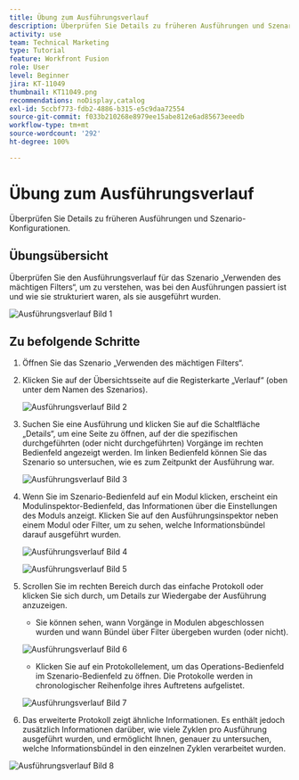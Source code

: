 ```yaml
---
title: Übung zum Ausführungsverlauf
description: Überprüfen Sie Details zu früheren Ausführungen und Szenario-Konfigurationen.
activity: use
team: Technical Marketing
type: Tutorial
feature: Workfront Fusion
role: User
level: Beginner
jira: KT-11049
thumbnail: KT11049.png
recommendations: noDisplay,catalog
exl-id: 5ccbf773-fdb2-4886-b315-e5c9daa72554
source-git-commit: f033b210268e8979ee15abe812e6ad85673eeedb
workflow-type: tm+mt
source-wordcount: '292'
ht-degree: 100%

---
```


# Übung zum Ausführungsverlauf

Überprüfen Sie Details zu früheren Ausführungen und Szenario-Konfigurationen.

## Übungsübersicht

Überprüfen Sie den Ausführungsverlauf für das Szenario „Verwenden des mächtigen Filters“, um zu verstehen, was bei den Ausführungen passiert ist und wie sie strukturiert waren, als sie ausgeführt wurden.

![Ausführungsverlauf Bild 1](../12-exercises/assets/execution-history-walkthrough-1.png)

## Zu befolgende Schritte

1. Öffnen Sie das Szenario „Verwenden des mächtigen Filters“.
1. Klicken Sie auf der Übersichtsseite auf die Registerkarte „Verlauf“ (oben unter dem Namen des Szenarios).

   ![Ausführungsverlauf Bild 2](../12-exercises/assets/execution-history-walkthrough-2.png)

1. Suchen Sie eine Ausführung und klicken Sie auf die Schaltfläche „Details“, um eine Seite zu öffnen, auf der die spezifischen durchgeführten (oder nicht durchgeführten) Vorgänge im rechten Bedienfeld angezeigt werden. Im linken Bedienfeld können Sie das Szenario so untersuchen, wie es zum Zeitpunkt der Ausführung war.

   ![Ausführungsverlauf Bild 3](../12-exercises/assets/execution-history-walkthrough-3.png)

1. Wenn Sie im Szenario-Bedienfeld auf ein Modul klicken, erscheint ein Modulinspektor-Bedienfeld, das Informationen über die Einstellungen des Moduls anzeigt. Klicken Sie auf den Ausführungsinspektor neben einem Modul oder Filter, um zu sehen, welche Informationsbündel darauf ausgeführt wurden.

   ![Ausführungsverlauf Bild 4](../12-exercises/assets/execution-history-walkthrough-4.png)

   ![Ausführungsverlauf Bild 5](../12-exercises/assets/execution-history-walkthrough-5.png)


1. Scrollen Sie im rechten Bereich durch das einfache Protokoll oder klicken Sie sich durch, um Details zur Wiedergabe der Ausführung anzuzeigen.

   + Sie können sehen, wann Vorgänge in Modulen abgeschlossen wurden und wann Bündel über Filter übergeben wurden (oder nicht).

   ![Ausführungsverlauf Bild 6](../12-exercises/assets/execution-history-walkthrough-6.png)

   + Klicken Sie auf ein Protokollelement, um das Operations-Bedienfeld im Szenario-Bedienfeld zu öffnen. Die Protokolle werden in chronologischer Reihenfolge ihres Auftretens aufgelistet.


   ![Ausführungsverlauf Bild 7](../12-exercises/assets/execution-history-walkthrough-7.png)


1. Das erweiterte Protokoll zeigt ähnliche Informationen. Es enthält jedoch zusätzlich Informationen darüber, wie viele Zyklen pro Ausführung ausgeführt wurden, und ermöglicht Ihnen, genauer zu untersuchen, welche Informationsbündel in den einzelnen Zyklen verarbeitet wurden.

![Ausführungsverlauf Bild 8](../12-exercises/assets/execution-history-walkthrough-8.png)
